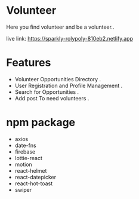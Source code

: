 # Volunteer

Here you find volunteer and be a volunteer..

live link:  https://sparkly-rolypoly-810eb2.netlify.app

# Features

* Volunteer Opportunities Directory .
* User Registration and Profile Management .
* Search for Opportunities .
* Add post To need volunteers .

# npm package
* axios
* date-fns
* firebase
* lottie-react
* motion
* react-helmet
* react-datepicker
* react-hot-toast
* swiper
